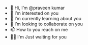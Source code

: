 - 👋 Hi, I’m @praveen kumar
- 👀 I’m interested on you 
- 🌱 I’m currently learning about you
- 💞️ I’m looking to collaborate on you
- 📫 How to you reach on me
- 🧍‍♂️ I'm Just waiting for you 

<!---
praveenvlr3/praveenvlr3 is a ✨ special ✨ repository because its `README.md` (this file) appears on your GitHub profile.
You can click the Preview link to take a look at your changes.
--->

